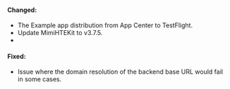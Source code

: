 #### Changed:
- The Example app distribution from App Center to TestFlight.
- Update MimiHTEKit to v3.7.5.
- 



#### Fixed:
- Issue where the domain resolution of the backend base URL would fail in some cases.


